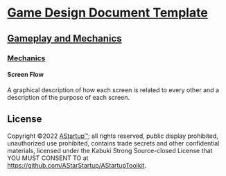 # [Game Design Document Template](../../)

## [Gameplay and  Mechanics](../)

### [Mechanics](./)

#### Screen Flow

A graphical description of how each screen is related to every other and a description of the purpose of each screen.

## License

Copyright ©2022 [AStartup™](https://astartup.net); all rights reserved, public display prohibited, unauthorized use prohibited, contains trade secrets and other confidential materials, licensed under the Kabuki Strong Source-closed License that YOU MUST CONSENT TO at <https://github.com/AStarStartup/AStartupToolkit>.
